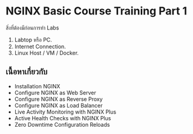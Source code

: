 # NGINX Basic Course Training Part 1

สิ่งที่ต้องมีก่อนการทำ Labs 
1. Labtop หรือ PC.
2. Internet Connection.
3. Linux Host /  VM / Docker.

## เนื้อหาเกี่ยวกับ
- Installation NGINX
- Configure NGINX as Web Server
- Configure NGINX as Reverse Proxy
- Configure NGINX as Load Balancer
- Live Activity Monitoring with NGINX Plus
- Active Health Checks with NGINX Plus
- Zero Downtime Configuration Reloads
